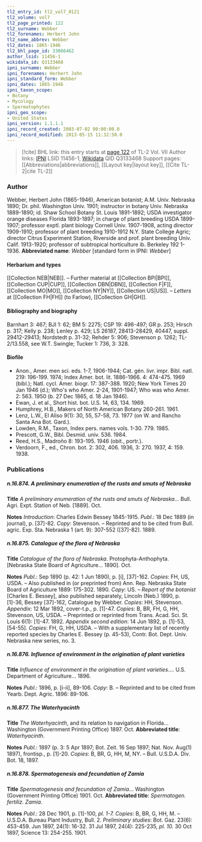 ```yaml
---
tl2_entry_id: tl2_vol7_0121
tl2_volume: vol7
tl2_page_printed: 122
tl2_surname: Webber
tl2_forenames: Herbert John
tl2_name_abbrev: Webber
tl2_dates: 1865-1946
tl2_bhl_page_id: 33066462
author_lsid: 11456-1
wikidata_id: Q3133468
ipni_surname: Webber
ipni_forenames: Herbert John
ipni_standard_form: Webber
ipni_dates: 1865-1946
ipni_taxon_scope: 
- Botany
- Mycology
- Spermatophytes
ipni_geo_scope: 
- United States
ipni_version: 1.1.1.1
ipni_record_created: 2003-07-02 00:00:00.0
ipni_record_modified: 2013-05-15 11:32:50.0
---
```


> [!cite] BHL link: this entry starts at [page 122](https://www.biodiversitylibrary.org/page/33066462) of TL-2 Vol. VII
> Author links: [IPNI](https://www.ipni.org/a/11456-1) LSID 11456-1, [Wikidata](https://www.wikidata.org/wiki/Q3133468) QID Q3133468
> Support pages: [[Abbreviations|abbreviations]], [[Layout key|layout key]], [[Cite TL-2|cite TL-2]]

### Author

Webber, Herbert John (1865-1946), American botanist; A.M. Univ. Nebraska 1890; Dr. phil. Washington Univ. 1901; instructor in botany Univ. Nebraska 1889-1890; id. Shaw School Botany St. Louis 1891-1892; USDA investigator orange diseases Florida 1893-1897; in charge of plant breeding USDA 1899-1907; professor exptl. plant biology Cornell Univ. 1907-1908, acting director 1909-1910; professor of plant breeding 1910-1912 N.Y. State College Agric; director Citrus Experiment Station, Riverside and prof. plant breeding Univ. Calif. 1913-1920; professor of subtropical horticulture ib. Berkeley 192 1-1936. 
**Abbreviated name**: *Webber* \[standard form in IPNI: *Webber*\]

#### Herbarium and types

[[Collection NEB|NEB]]. – Further material at [[Collection BPI|BPI]], [[Collection CUP|CUP]], [[Collection DBN|DBN]], [[Collection F|F]], [[Collection MO|MO]], [[Collection NY|NY]], [[Collection US|US]]. – *Letters* at [[Collection FH|FH]] (to Farlow), [[Collection GH|GH]].

#### Bibliography and biography

Barnhart 3: 467; BJI 1: 62; BM 5: 2275; CSP 19: 496-497; GR p. 253; Hirsch p. 317; Kelly p. 238; Lenley p. 429; LS 26187, 28413-28429, 40447, suppl. 29412-29413; Nordstedt p. 31-32; Rehder 5: 906; Stevenson p. 1262; TL-2/13.558, see W.T. Swingle; Tucker 1: 736, 3: 328.

#### Biofile

- Anon., Amer. men sci. eds. 1-7, 1906-1944; Cat. gén. livr. impr. Bibl. natl. 219: 196-199. 1974; Index Amer. bot. lit. 1886-1966. 4: 474-475. 1969 (bibl.); Natl. cycl. Amer. biogr. 17: 387-388. 1920; New York Times 20 Jan 1946 (d.); Who's who Amer. 2-24, 1901-1947; Who was who Amer. 2: 563. 1950 (b. 27 Dec 1865, d. 18 Jan 1946).
- Ewan, J. et al., Short hist. bot. U.S. 14, 63, 134. 1969.
- Humphrey, H.B., Makers of North American Botany 260-261. 1961.
- Lenz, L.W., El Aliso 9(1): 30, 55, 57-58, 73. 1977 (on W. and Rancho Santa Ana Bot. Gard.).
- Lowden, R.M., Taxon, Index pers. names vols. 1-30. 779. 1985.
- Prescott, G.W., Bibl. Desmid. univ. 536. 1984.
- Reed, H.S., Madroño 8: 193-195. 1946 (obit., portr.).
- Verdoorn, F., ed., Chron. bot. 2: 302, 406. 1936, 3: 270. 1937, 4: 159. 1938.

### Publications

##### n.16.874. A preliminary enumeration of the rusts and smuts of Nebraska

**Title**
*A preliminary enumeration of the rusts and smuts of Nebraska*... Bull. Agri. Expt. Station of Neb. \[1889\]. Oct.

**Notes**
*Introduction*: Charles Edwin Bessey 1845-1915.
*Publ*.: 18 Dec 1889 (in journal), p. \[37\]-82. *Copy*: Stevenson. – Reprinted and to be cited from Bull. agric. Exp. Sta. Nebraska 1 (art. 9): 307-552 (\[37\]-82). 1889.

##### n.16.875. Catalogue of the flora of Nebraska

**Title**
*Catalogue of the flora of Nebraska*. Protophyta-Anthophyta. \[Nebraska State Board of Agriculture... 1890\]. Oct.

**Notes**
*Publ*.: Sep 1890 (p. 42: 1 Jun 1890), p. \[i\], \[37\]-162. *Copies*: FH, US, USDA. – Also published in (or preprinted from) Ann. Rep. Nebraska State Board of Agriculture 1889: 175-302. 1890. *Copy*: US. – *Report of the botanist* \[Charles E. Bessey\], also published separately, Lincoln (Neb.) 1890, p. \[1\]-36, Bessey \[37\]-162, Catalogue by Webber. *Copies*: HH, Stevenson.
*Appendix*: 12 Mar 1892, cover-t.p., p. \[1\]-47. *Copies*: B, BR, FH, G, HH, Stevenson, US, USDA. – Preprinted or reprinted from Trans. Acad. Sci. St. Louis 6(1): \[1\]-47. 1892.
*Appendix second edition*: 14 Jun 1892, p. \[1\]-53, \[54-55\]. *Copies*: FH, G, HH, USDA. – With a supplementary list of recently reported species by Charles E. Bessey (p. 45-53), Contr. Bot. Dept. Univ. Nebraska new series, no. 3.

##### n.16.876. Influence of environment in the origination of plant varieties

**Title**
*Influence of environment in the origination of plant varieties*.... U.S. Department of Agriculture... 1896.

**Notes**
*Publ*.: 1896, p. \[i-ii\], 89-106. *Copy*: B. – Reprinted and to be cited from Yearb. Dept. Agric. 1896: 89-106.

##### n.16.877. The Waterhyacinth

**Title**
*The Waterhyacinth*, and its relation to navigation in Florida... Washington (Government Printing Office) 1897. Oct.
**Abbreviated title**: *Waterhyacinth*.

**Notes**
*Publ*.: 1897 (p. 3: 5 Apr 1897; Bot. Zeit. 16 Sep 1897; Nat. Nov. Aug(1) 1897), frontisp., p. \[1\]-20. *Copies*: B, BR, G, HH, M, NY. – Bull. U.S.D.A. Div. Bot. 18, 1897.

##### n.16.878. Spermatogenesis and fecundation of Zamia

**Title**
*Spermatogenesis and fecundation of Zamia*... Washington (Government Printing Office) 1901. Oct.
**Abbreviated title**: *Spermatogen. fertiliz. Zamia*.

**Notes**
*Publ*.: 28 Dec 1901, p. \[1\]-100, *pl. 1-7. Copies*: B, BR, G, HH, M. – U.S.D.A. Bureau Plant Industry, Bull. 2.
*Preliminary studies*: Bot. Gaz. 23(6): 453-459. Jun 1897, 24(1): 16-32. 31 Jul 1897, 24(4): 225-235, *pl. 10.* 30 Oct 1897, Science 13: 254-255. 1901.

